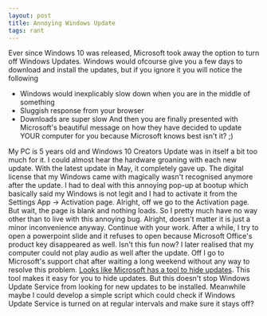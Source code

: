 ```yaml
---
layout: post
title: Annoying Windows Update
tags: rant
---
```


Ever since Windows 10 was released, Microsoft took away the option to turn off Windows Updates. Windows would ofcourse give you a few days to download and install the updates, but if you ignore it you will notice the following 
- Windows would inexplicably slow down when you are in the middle of something 
- Sluggish response from your browser
- Downloads are super slow
And then you are finally presented with Microsoft's beautiful message on how they have decided to update YOUR computer for you because Microsoft knows best isn't it? ;)

My PC is 5 years old and Windows 10 Creators Update was in itself a bit too much for it. I could almost hear the hardware groaning with each new update. With the latest update in May, it completely gave up. The digital license that my Windows came with magically wasn't recognised anymore after the update. I had to deal with this annoying pop-up at bootup which basically said my Windows is not legit and I had to activate it from the Settings App -> Activation page. Alright, off we go to the Activation page. But wait, the page is blank and nothing loads. So I pretty much have no way other than to live with this annoying bug. Alright, doesn't matter it is just a minor inconvenience anyway. Continue with your work. After a while, I try to open a powerpoint slide and it refuses to open because Microsoft Office's product key disappeared as well. Isn't this fun now? I later realised that my computer could not play audio as well after the update. Off I go to Microsoft's support chat after waiting a long weekend without any way to resolve this problem. [Looks like Microsoft has a tool to hide updates](https://support.microsoft.com/en-us/help/3073930/how-to-temporarily-prevent-a-driver-update-from-reinstalling-in-window). This tool makes it easy for you to hide updates. But this doesn't stop Windows Update Service from looking for new updates to be installed. Meanwhile maybe I could develop a simple script which could check if Windows Update Service is turned on at regular intervals and make sure it stays off?
